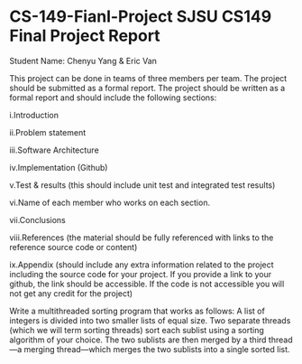 # CS-149-Fianl-Project     SJSU  CS149 Final Project Report 
Student Name: Chenyu Yang & Eric Van 


This project can be done in teams of three members per team. The project should be submitted as a formal report.
The project should be written as a formal report and should include the following sections:

i.Introduction

ii.Problem statement

iii.Software Architecture

iv.Implementation (Github)

v.Test & results (this should include unit test and integrated test results)

vi.Name of each member who works on each section.

vii.Conclusions

viii.References (the material should be fully referenced with links to the reference source code or content)

ix.Appendix (should include any extra information related to the project including the source code for your project. If you provide a link to your github, the link should be accessible. If the code is not accessible you will not get any credit for the project)


 Write a multithreaded sorting program that works as follows: A list of integers is divided into two smaller lists of equal size. Two separate threads (which we will term sorting threads) sort each sublist using a sorting algorithm of your choice. The two sublists are then merged by a third thread—a merging thread—which merges the two sublists into a single sorted list.


